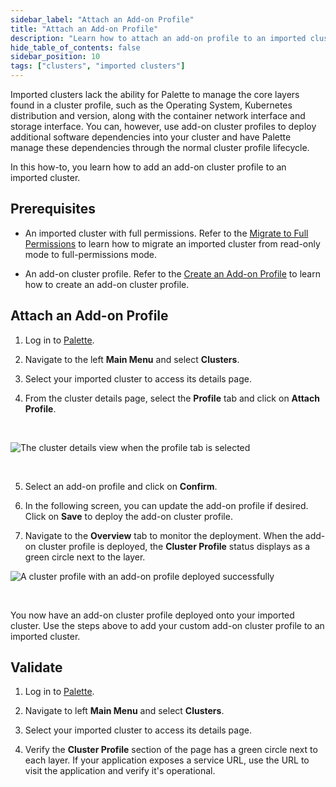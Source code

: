 ```yaml
---
sidebar_label: "Attach an Add-on Profile"
title: "Attach an Add-on Profile"
description: "Learn how to attach an add-on profile to an imported cluster in Palette."
hide_table_of_contents: false
sidebar_position: 10
tags: ["clusters", "imported clusters"]
---
```


Imported clusters lack the ability for Palette to manage the core layers found in a cluster profile, such as the
Operating System, Kubernetes distribution and version, along with the container network interface and storage interface.
You can, however, use add-on cluster profiles to deploy additional software dependencies into your cluster and have
Palette manage these dependencies through the normal cluster profile lifecycle.

In this how-to, you learn how to add an add-on cluster profile to an imported cluster.

## Prerequisites

- An imported cluster with full permissions. Refer to the [Migrate to Full Permissions](migrate-full-permissions.md) to
  learn how to migrate an imported cluster from read-only mode to full-permissions mode.

- An add-on cluster profile. Refer to the
  [Create an Add-on Profile](../../profiles/cluster-profiles/create-cluster-profiles/create-addon-profile/create-addon-profile.md)
  to learn how to create an add-on cluster profile.

## Attach an Add-on Profile

1. Log in to [Palette](https://console.spectrocloud.com).

2. Navigate to the left **Main Menu** and select **Clusters**.

3. Select your imported cluster to access its details page.

4. From the cluster details page, select the **Profile** tab and click on **Attach Profile**.

<br />

![The cluster details view when the profile tab is selected](/clusters_imported-clusters_attach-add-on-profile_cluster-details-profile-tab.png)

<br />

5. Select an add-on profile and click on **Confirm**.

6. In the following screen, you can update the add-on profile if desired. Click on **Save** to deploy the add-on cluster
   profile.

7. Navigate to the **Overview** tab to monitor the deployment. When the add-on cluster profile is deployed, the
   **Cluster Profile** status displays as a green circle next to the layer.
   <br />

![A cluster profile with an add-on profile deployed successfully](/clusters_imported-clusters_attach-add-on-profile_cluster-details-app-deployed.png)

<br />

You now have an add-on cluster profile deployed onto your imported cluster. Use the steps above to add your custom
add-on cluster profile to an imported cluster.

## Validate

1. Log in to [Palette](https://console.spectrocloud.com).

2. Navigate to left **Main Menu** and select **Clusters**.

3. Select your imported cluster to access its details page.

4. Verify the **Cluster Profile** section of the page has a green circle next to each layer. If your application exposes
   a service URL, use the URL to visit the application and verify it's operational.
